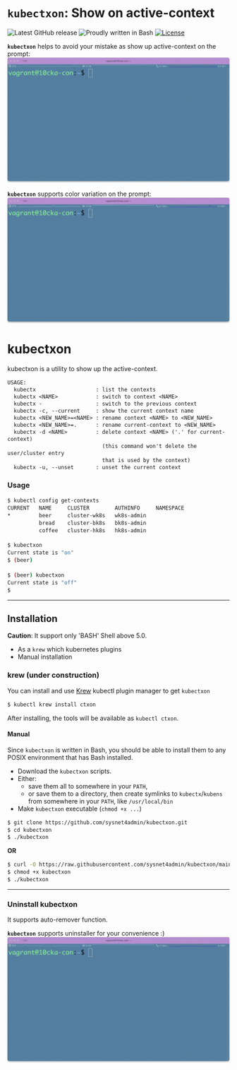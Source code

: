 # `kubectxon`: Show on active-context

![Latest GitHub release](https://img.shields.io/github/release/sysnet4admin/kubectxon.svg)
![Proudly written in Bash](https://img.shields.io/badge/written%20in-bash-ff69b4.svg)
[![License](https://img.shields.io/badge/License-Apache%202.0-blue.svg)](https://opensource.org/licenses/Apache-2.0)

**`kubectxon`** helps to avoid your mistake as show up active-context on the prompt:
![kubectxon-basic-demo GIF](img/kubectxon-basic-demo.gif)

**`kubectxon`** supports color variation on the prompt:
![kubectxon-color-demo GIF](img/kubectxon-color-demo.gif)

# kubectxon

kubectxon is a utility to show up the active-context.

```
USAGE:
  kubectx                   : list the contexts
  kubectx <NAME>            : switch to context <NAME>
  kubectx -                 : switch to the previous context
  kubectx -c, --current     : show the current context name
  kubectx <NEW_NAME>=<NAME> : rename context <NAME> to <NEW_NAME>
  kubectx <NEW_NAME>=.      : rename current-context to <NEW_NAME>
  kubectx -d <NAME>         : delete context <NAME> ('.' for current-context)
                              (this command won't delete the user/cluster entry
                              that is used by the context)
  kubectx -u, --unset       : unset the current context
```

### Usage

```bash
$ kubectl config get-contexts 
CURRENT   NAME     CLUSTER        AUTHINFO     NAMESPACE
*         beer     cluster-wk8s   wk8s-admin   
          bread    cluster-bk8s   bk8s-admin   
          coffee   cluster-hk8s   hk8s-admin 

$ kubectxon
Current state is "on"
$ (beer)

$ (beer) kubectxon
Current state is "off"
$ 
```

-----

## Installation
**Caution**: It support only 'BASH' Shell above 5.0.  
- As a `krew` which kubernetes plugins 
- Manual installation

### krew (under construction)
You can install and use [Krew](https://github.com/kubernetes-sigs/krew/) kubectl
plugin manager to get `kubectxon` 
```bash
$ kubectl krew install ctxon 
```

After installing, the tools will be available as `kubectl ctxon`.


#### Manual

Since `kubectxon` is written in Bash, you should be able to install
them to any POSIX environment that has Bash installed.

- Download the `kubectxon` scripts.
- Either:
  - save them all to somewhere in your `PATH`,
  - or save them to a directory, then create symlinks to `kubectx`/`kubens` from
    somewhere in your `PATH`, like `/usr/local/bin`
- Make `kubectxon` executable (`chmod +x ...`)
```bash
$ git clone https://github.com/sysnet4admin/kubectxon.git
$ cd kubectxon
$ ./kubectxon
```

**OR**

```bash
$ curl -O https://raw.githubusercontent.com/sysnet4admin/kubectxon/main/kubectxon
$ chmod +x kubectxon
$ ./kubectxon
```

-----

### Uninstall kubectxon 
It supports auto-remover function. 

**`kubectxon`** supports uninstaller for your convenience :) 
![kubectxon-uninstall-demo GIF](img/kubectxon-uninstall-demo.gif)

